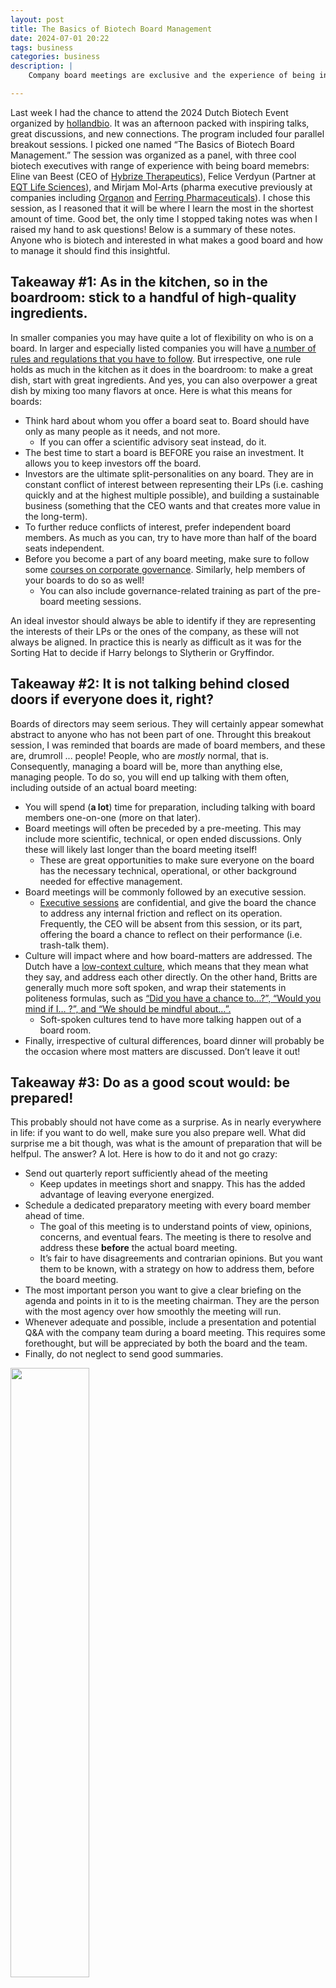 ```yaml
---
layout: post
title: The Basics of Biotech Board Management
date: 2024-07-01 20:22
tags: business
categories: business
description: |
    Company board meetings are exclusive and the experience of being in one will be foreign to most. Consequently, founders may find themselves in a situation where they have to assemble a board, and organize a board meeting, without having any meaningful experience with how to do it! If that sounds anxiety provoking, that’s because it is. The list of questions one can have at this moment can be seemingly endless. I wanted to learn about the fundamentals for a while and I was lucky enough to be able to do so by attending the basics of the biotech board management breakout session last week at the Dutch Biotech Event2024 ...

--- 
```


Last week I had the chance to attend the 2024 Dutch Biotech Event organized by [hollandbio](https://www.hollandbio.nl/). It was an afternoon packed with inspiring talks, great discussions, and new connections. The program included four parallel breakout sessions. I picked one named “The Basics of Biotech Board Management.” The session was organized as a panel, with three cool biotech executives with range of experience with being board memebrs: Eline van Beest (CEO of [Hybrize Therapeutics](https://hybridizetherapeutics.com/)), Felice Verdyun (Partner at [EQT Life Sciences](https://eqtgroup.com/private-capital/life-sciences/)), and Mirjam Mol-Arts (pharma executive previously at companies including [Organon](https://www.organon.com/) and [Ferring Pharmaceuticals](https://www.ferring.com/)). I chose this session, as I reasoned that it will be where I learn the most in the shortest amount of time. Good bet, the only time I stopped taking notes was when I raised my hand to ask questions! Below is a summary of these notes. Anyone who is biotech and interested in what makes a good board and how to manage it should find this insightful.

## Takeaway \#1: As in the kitchen, so in the boardroom: stick to a handful of high-quality ingredients.

In smaller companies you may have quite a lot of flexibility on who is on a board. In larger and especially listed companies you will have [a number of rules and regulations that you have to follow](https://www.europarl.europa.eu/news/en/press-room/20221118IPR55706/parliament-approves-landmark-rules-to-boost-gender-equality-on-corporate-boards). But irrespective, one rule holds as much in the kitchen as it does in the boardroom: to make a great dish, start with great ingredients. And yes, you can also overpower a great dish by mixing too many flavors at once. Here is what this means for boards:

* Think hard about whom you offer a board seat to. Board should have only as many people as it needs, and not more.
  * If you can offer a scientific advisory seat instead, do it.
* The best time to start a board is BEFORE you raise an investment. It allows you to keep investors off the board.
* Investors are the ultimate split-personalities on any board. They are in constant conflict of interest between representing their LPs (i.e. cashing quickly and at the highest multiple possible), and building a sustainable business (something that the CEO wants and that creates more value in the long-term).
* To further reduce conflicts of interest, prefer independent board members. As much as you can, try to have more than half of the board seats independent.
* Before you become a part of any board meeting, make sure to follow some [courses on corporate governance](https://www.coursera.org/search?query=corporate%20governance). Similarly, help members of your boards to do so as well!
  * You can also include governance-related training as part of the pre-board meeting sessions.
  
<div class="img_row"> <img class="col three" src="{{ site.baseurl }}/img/harrypotterhat.jpg" alt="" title="Header"/> </div>
<div class="col three caption">An ideal investor should always be able to identify if they are representing the interests of their LPs or the ones of the company, as these will not always be aligned. In practice this is nearly as difficult as it was for the Sorting Hat to decide if Harry belongs to Slytherin or Gryffindor.</div>


## Takeaway \#2: It is not talking behind closed doors if everyone does it, right?

Boards of directors may seem serious. They will certainly appear somewhat abstract to anyone who has not been part of one. Throught this breakout session, I was reminded that boards are made of board members, and these are, drumroll ... people! People, who are _mostly_ normal, that is. Consequently, managing a board will be, more than anything else, managing people. To do so, you will end up talking with them often, including outside of an actual board meeting: 

* You will spend (**a lot**) time for preparation, including talking with board members one-on-one (more on that later).
* Board meetings will often be preceded by a pre-meeting. This may include more scientific, technical, or open ended discussions. Only these will likely last longer than the board meeting itself!
  * These are great opportunities to make sure everyone on the board has the necessary technical, operational, or other background needed for effective management.
* Board meetings will be commonly followed by an executive session.
  * [Executive sessions](https://en.wikipedia.org/wiki/Executive_session) are confidential, and give the board the chance to address any internal friction and reflect on its operation. Frequently, the CEO will be absent from this session, or its part, offering the board a chance to reflect on their performance (i.e. trash-talk them).
* Culture will impact where and how board-matters are addressed. The Dutch have a [low-context culture](https://doi.org/10.1080/08911762.2017.1296985), which means that they mean what they say, and address each other directly. On the other hand, Britts are generally much more soft spoken, and wrap their statements in politeness formulas, such as [“Did you have a chance to…?”, “Would you mind if I… ?”, and “We should be mindful about…”.](https://medium.com/@k.kozmana/the-dualist-world-view-of-an-immigrant-b3e7a4d00f75)
  * Soft-spoken cultures tend to have more talking happen out of a board room.
* Finally, irrespective of cultural differences, board dinner will probably be the occasion where most matters are discussed. Don’t leave it out!


## Takeaway \#3: Do as a good scout would: be prepared!

This probably should not have come as a surprise. As in nearly everywhere in life: if you want to do well, make sure you also prepare well. What did surprise me a bit though, was what is the amount of preparation that will be helfpul. The answer? A lot. Here is how to do it and not go crazy:

* Send out quarterly report sufficiently ahead of the meeting
  * Keep updates in meetings short and snappy. This has the added advantage of leaving everyone energized.
* Schedule a dedicated preparatory meeting with every board member ahead of time.
  * The goal of this meeting is to understand points of view, opinions, concerns, and eventual fears. The meeting is there to resolve and address these **before** the actual board meeting. 
  * It’s fair to have disagreements and contrarian opinions. But you want them to be known, with a strategy on how to address them, before the board meeting.
* The most important person you want to give a clear briefing on the agenda and points in it to is the meeting chairman. They are the person with the most agency over how smoothly the meeting will run.
* Whenever adequate and possible, include a presentation and potential Q&A with the company team during a board meeting. This requires some forethought, but will be appreciated by both the board and the team.
* Finally, do not neglect to send good summaries.

<div class="img_row"> <img class="col three" src="{{ site.baseurl }}/img/alwaysprepared.png" alt="" title="Header" width="50%;"/> </div>
<div class="col three caption"> <a href="https://www.gocomics.com/calvinandhobbes/1986/01/11">From Calvin & Hobbs, January 11, 1986.</a></div>


Lot of the advice here is common sense. It is particularly because of this that I found it useful to hear. For anybody entering their first board, you will walk in assuming others probably know how things should be done, and try not to stick out too much or ask too many questions. What I am taking from this session is that if something does not seem right, it may as well not be. Boards are, after all, made of people, and people make mistakes and can sometimes be lazy. So yes, you by all means should have high standards. You can also ask about things you don’t understand. Now, you know that the best time to do this is **not** in the board meeting, but in the number of interactions and meetings around it.

Thanks for reading everyone! If you found this post useful, or have an insight on biotech boards from your own experience, drop me a message in the comments below. Finally, you can [subscribe](https://www.martinholub.com/subscribe) to this blog and receive posts like this directly to your mailbox.


